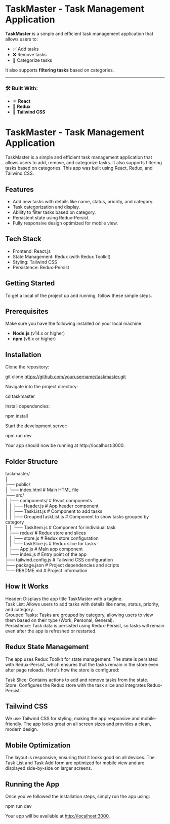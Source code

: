 # **TaskMaster - Task Management Application**

**TaskMaster** is a simple and efficient task management application that allows users to:

- ✅ Add tasks  
- ❌ Remove tasks  
- 📌 Categorize tasks  

It also supports **filtering tasks** based on categories.

---

### 🛠️ Built With:

- ⚛️ **React**  
- 🔧 **Redux**  
- 🎨 **Tailwind CSS**

# TaskMaster - Task Management Application

TaskMaster is a simple and efficient task management application that allows users to add, remove, and categorize tasks. It also supports filtering tasks based on categories. This app was built using React, Redux, and Tailwind CSS.

## Features

- Add new tasks with details like name, status, priority, and category.  
- Task categorization and display.  
- Ability to filter tasks based on category.  
- Persistent state using Redux-Persist.  
- Fully responsive design optimized for mobile view.  

## Tech Stack

- Frontend: React.js  
- State Management: Redux (with Redux Toolkit)  
- Styling: Tailwind CSS  
- Persistence: Redux-Persist  

## Getting Started

To get a local     of the project up and running, follow these simple steps.

## Prerequisites

Make sure you have the following installed on your local machine:

- **Node.js** (v14.x or higher)  
- **npm** (v6.x or higher)  


## Installation

Clone the repository:

git clone https://github.com/yourusername/taskmaster.git

Navigate into the project directory:

cd taskmaster

Install dependencies:

npm install

Start the development server:

npm run dev

Your app should now be running at http://localhost:3000.

## Folder Structure

taskmaster/  
│  
├── public/  
│   └── index.html            # Main HTML file  
├── src/  
│   ├── components/           # React components  
│   │   ├── Header.js         # App header component  
│   │   ├── TaskList.js       # Component to add tasks  
│   │   ├── GroupedTaskList.js # Component to show tasks grouped by category  
│   │   └── TaskItem.js       # Component for individual task  
│   ├── redux/                # Redux store and slices  
│   │   ├── store.js          # Redux store configuration  
│   │   └── taskSlice.js      # Redux slice for tasks  
│   ├── App.js                # Main app component  
│   └── index.js              # Entry point of the app  
├── tailwind.config.js        # Tailwind CSS configuration  
├── package.json              # Project dependencies and scripts  
└── README.md                 # Project information  

## How It Works

Header: Displays the app title TaskMaster with a tagline.  
Task List: Allows users to add tasks with details like name, status, priority, and category.  
Grouped Tasks: Tasks are grouped by category, allowing users to view them based on their type (Work, Personal, General).  
Persistence: Task data is persisted using Redux-Persist, so tasks will remain even after the app is refreshed or restarted.  

## Redux State Management

The app uses Redux Toolkit for state management. The state is persisted with Redux-Persist, which ensures that the tasks remain in the store even after page reloads. Here's how the store is configured:  

Task Slice: Contains actions to add and remove tasks from the state.  
Store: Configures the Redux store with the task slice and integrates Redux-Persist.  

## Tailwind CSS

We use Tailwind CSS for styling, making the app responsive and mobile-friendly. The app looks great on all screen sizes and provides a clean, modern design.  

## Mobile Optimization

The layout is responsive, ensuring that it looks good on all devices. The Task List and Task Add form are optimized for mobile view and are displayed side-by-side on larger screens.  

## Running the App

Once you've followed the installation steps, simply run the app using:  

npm run dev  

Your app will be available at [http://localhost:3000](http://localhost:3000).  
